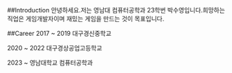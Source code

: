 ##Introduction
안녕하세요.저는 영남대 컴퓨터공학과 23학번 박수영입니다.희망하는 직업은 게임개발자이며 재밌는 게임을 만드는 것이 목표입니다.

##Career
2017 ~ 2019 대구경신중학교

2020 ~ 2022 대구경상공업고등학교

2023 ~ 영남대학교 컴퓨터공학과
